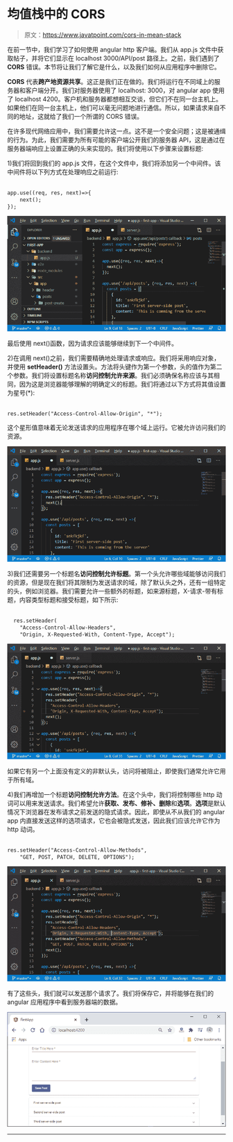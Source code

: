 # 均值栈中的 CORS

> 原文：<https://www.javatpoint.com/cors-in-mean-stack>

在前一节中，我们学习了如何使用 angular http 客户端。我们从 app.js 文件中获取帖子，并将它们显示在 localhost 3000/API/post 路径上。之前，我们遇到了 **CORS** 错误。本节将让我们了解它是什么，以及我们如何从应用程序中删除它。

**CORS** 代表**跨产地资源共享**。这正是我们正在做的。我们将运行在不同域上的服务器和客户端分开。我们对服务器使用了 localhost: 3000，对 angular app 使用了 localhost 4200。客户机和服务器都想相互交谈，但它们不在同一台主机上。如果他们在同一台主机上，他们可以毫无问题地进行通信。所以，如果请求来自不同的地址，这就给了我们一个所谓的 CORS 错误。

在许多现代网络应用中，我们需要允许这一点。这不是一个安全问题；这是被通缉的行为。为此，我们需要为所有可能的客户端公开我们的服务器 API，这是通过在服务器端响应上设置正确的头来实现的。我们将使用以下步骤来设置标题:

1)我们将回到我们的 app.js 文件，在这个文件中，我们将添加另一个中间件。该中间件将以下列方式在处理响应之前运行:

```

app.use((req, res, next)=>{
    next();
});

```

![CORS in MEAN Stack](img/5bf61f799b6f75a2c40d5c96c327b874.png)

最后使用 next()函数，因为请求应该能够继续到下一个中间件。

2)在调用 next()之前，我们需要精确地处理请求或响应。我们将采用响应对象，并使用 **setHeader()** 方法设置头。方法将头键作为第一个参数，头的值作为第二个参数。我们将设置标题名称**访问控制允许来源**。我们必须确保名称应该与其相同，因为这是浏览器能够理解的明确定义的标题。我们将通过以下方式将其值设置为星号(*):

```

res.setHeader("Access-Control-Allow-Origin", "*");

```

这个星形值意味着无论发送请求的应用程序在哪个域上运行。它被允许访问我们的资源。

![CORS in MEAN Stack](img/517b4ce88b014c3e1fccf6b988c6c7c4.png)

3)我们还需要另一个标题名**访问控制允许标题**。第一个头允许哪些域能够访问我们的资源，但是现在我们将其限制为发送请求的域，除了默认头之外，还有一组特定的头，例如浏览器。我们需要允许一些额外的标题，如来源标题，X-请求-带有标题，内容类型标题和接受标题，如下所示:

```

  res.setHeader(
    "Access-Control-Allow-Headers",
    "Origin, X-Requested-With, Content-Type, Accept");

```

![CORS in MEAN Stack](img/b0d41cd18a08b43379d6f27bebd9214f.png)

如果它有另一个上面没有定义的非默认头，访问将被阻止，即使我们通常允许它用于所有域。

4)我们再增加一个标题**访问控制允许方法**。在这个头中，我们将控制哪些 http 动词可以用来发送请求。我们希望允许**获取、发布、修补、删除**和**选项**。**选项**是默认情况下浏览器在发布请求之前发送的隐式请求。因此，即使从不从我们的 angular app 内直接发送这样的选项请求，它也会被隐式发送，因此我们应该允许它作为 http 动词。

```

res.setHeader("Access-Control-Allow-Methods",
    "GET, POST, PATCH, DELETE, OPTIONS");

```

![CORS in MEAN Stack](img/d62d2855f31d364892ca73aed1fccc31.png)

有了这些头，我们就可以发送那个请求了。我们将保存它，并将能够在我们的 angular 应用程序中看到服务器端的数据。

![CORS in MEAN Stack](img/f659cdc6787ccb2307a9b89af363a7f5.png)

* * *